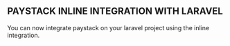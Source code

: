 ## PAYSTACK INLINE INTEGRATION WITH LARAVEL
You can now integrate paystack on your laravel project using the inline integration.
